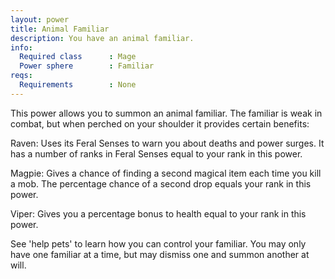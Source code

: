 ```yaml
---
layout: power
title: Animal Familiar
description: You have an animal familiar.
info:
  Required class      : Mage
  Power sphere        : Familiar
reqs:
  Requirements        : None
---
```


This power allows you to summon an animal familiar.  The familiar is weak in
combat, but when perched on your shoulder it provides certain benefits:

Raven: Uses its Feral Senses to warn you about deaths and power surges.  It has
a number of ranks in Feral Senses equal to your rank in this power.

Magpie: Gives a chance of finding a second magical item each time you kill a
mob.  The percentage chance of a second drop equals your rank in this power.

Viper: Gives you a percentage bonus to health equal to your rank in this power.

See 'help pets' to learn how you can control your familiar.  You may only have
one familiar at a time, but may dismiss one and summon another at will.
